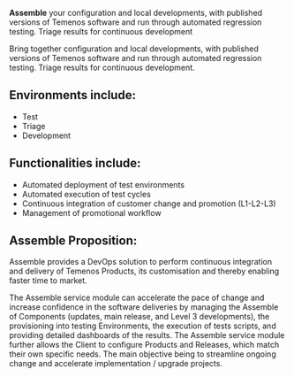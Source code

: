 **Assemble** your configuration and local developments, with published versions of Temenos software and run through automated regression testing. Triage results for continuous development

Bring together configuration and local developments, with published versions of Temenos software and run through automated regression testing. Triage results for continuous development.

## Environments include: ##

- Test 
- Triage
- Development

## Functionalities include:  ##

- Automated deployment of test environments
- Automated execution of test cycles
- Continuous integration of customer change and promotion (L1-L2-L3)
- Management of promotional workflow

## Assemble Proposition: ##

Assemble provides a DevOps solution to perform continuous integration and delivery of Temenos Products, its customisation and thereby enabling faster time to market.

The Assemble service module can accelerate the pace of change and increase confidence in the software deliveries by managing the Assemble of Components (updates, main release, and Level 3 developments), the provisioning into testing Environments, the execution of tests scripts, and providing detailed dashboards of the results. The Assemble service module further allows the Client to configure Products and Releases, which match their own specific needs. The main objective being to streamline ongoing change and accelerate implementation / upgrade projects.






